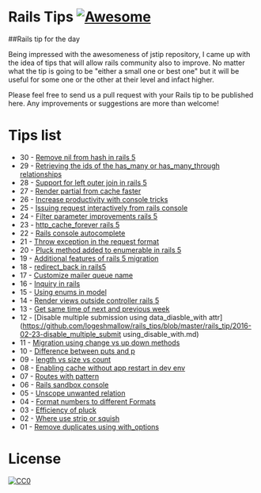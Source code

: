 # Rails Tips [![Awesome](https://cdn.rawgit.com/sindresorhus/awesome/d7305f38d29fed78fa85652e3a63e154dd8e8829/media/badge.svg)](https://github.com/sindresorhus/awesome)

##Rails tip for the day 

Being impressed with the awesomeness of jstip repository, I came up with the idea of tips that will allow rails community also to improve. No matter what the tip is going to be "either a small one or best one" but it will be useful for some one or the other at their level and infact higher. 

Please feel free to send us a pull request with your Rails tip to be published here. Any improvements or suggestions are more than welcome!

# Tips list
- 30 - [Remove nil from hash in rails 5](https://github.com/logeshmallow/rails_tips/blob/master/rails_tip/2016-11-26-Remove_nil_from_hash.md)
- 29 - [Retrieving the ids of the has_many or has_many_through relationships](https://github.com/logeshmallow/rails_tips/blob/master/rails_tip/2016-03-29-Retrieving_ids_from_relationship.md)
- 28 - [Support for left outer join in rails 5](https://github.com/logeshmallow/rails_tips/blob/master/rails_tip/2016-03-10-left_outer_join_in_Rails_5.md)
- 27 - [Render partial from cache faster](https://github.com/logeshmallow/rails_tips/blob/master/rails_tip/2016-03-09-rendering_partial_from_cache_faster.md)
- 26 - [Increase productivity with console tricks](https://github.com/logeshmallow/rails_tips/blob/master/rails_tip/2016-03-08-Increase_productivity_with_few_tricks.md)
- 25 - [Issuing request interactively from rails console](https://github.com/logeshmallow/rails_tips/blob/master/rails_tip/2016-03-07-Interaction_to_app_from_console.md)
- 24 - [Filter parameter improvements rails 5](https://github.com/logeshmallow/rails_tips/blob/master/rails_tip/2016-03-06-filter_parameter_enhancements_rails_5.md)
- 23 - [http_cache_forever rails 5](https://github.com/logeshmallow/rails_tips/blob/master/rails_tip/2016-03-05-http_cache_forever_rails_5.md)
- 22 - [Rails console autocomplete](https://github.com/logeshmallow/rails_tips/blob/master/rails_tip/2016-03-04-rails_console_auto_complete.md)
- 21 - [Throw exception in the request format](https://github.com/logeshmallow/rails_tips/blob/master/rails_tip/2016-03-03-debug_exception_response_format.md)
- 20 - [Pluck method added to enumerable in rails 5](https://github.com/logeshmallow/rails_tips/blob/master/rails_tip/2016-03-02-pluck_added_to_enumerable_rails_5.md)
- 19 - [Additional features of rails 5 migration](https://github.com/logeshmallow/rails_tips/blob/master/rails_tip/2016-03-01-rails_5_migration_feature_additions.md)
- 18 - [redirect_back in rails5](https://github.com/logeshmallow/rails_tips/blob/master/rails_tip/2016-02-29-redirect_back_with_fallback.md)
- 17 - [Customize mailer queue name](https://github.com/logeshmallow/rails_tips/blob/master/rails_tip/2016-02-28-custom_mailer_queue_name.md)
- 16 - [Inquiry in rails](https://github.com/logeshmallow/rails_tips/blob/master/rails_tip/2016-02-27-rails_inquiry.md)
- 15 - [Using enums in model](https://github.com/logeshmallow/rails_tips/blob/master/rails_tip/2016-02-26-use-enums-in-model.md)
- 14 - [Render views outside controller rails 5](https://github.com/logeshmallow/rails_tips/blob/master/rails_tip/2016-02-25-rendering_views_outside_of_controllers.md)
- 13 - [Get same time of next and previous week](https://github.com/logeshmallow/rails_tips/blob/master/rails_tip/2016-02-24-same_time_option_to_next_and_prev_week_rails5.md)
- 12 - [Disable multiple submission using data_diasble_with attr](https://github.com/logeshmallow/rails_tips/blob/master/rails_tip/2016-02-23-disable_multiple_submit using_disable_with.md)
- 11 - [Migration using change vs up down methods](https://github.com/logeshmallow/rails_tips/blob/master/rails_tip/2016-02-22-change_and_up_down_migration.md)
- 10 - [Difference between puts and p](https://github.com/logeshmallow/rails_tips/blob/master/rails_tip/2016-02-21-puts_vs_p.md)
- 09 - [length vs size vs count](https://github.com/logeshmallow/rails_tips/blob/master/rails_tip/2016-02-20-length_vs_size_vs_count.md)
- 08 - [Enabling cache without app restart in dev env](https://github.com/logeshmallow/rails_tips/blob/master/rails_tip/2016-02-19-enable_caching_for_develpment_with_command.md)
- 07 - [Routes with pattern](https://github.com/logeshmallow/rails_tips/blob/master/rails_tip/2016-02-18-routes_with_pattern.md)
- 06 - [Rails sandbox console](https://github.com/logeshmallow/rails_tips/blob/master/rails_tip/2016-02-17-rails_console_with_sandbox_mode.md)
- 05 - [Unscope unwanted relation](https://github.com/logeshmallow/rails_tips/blob/master/rails_tip/2016-02-16-unscope_unwanted_relation.md)
- 04 - [Format numbers to different Formats](https://github.com/logeshmallow/rails_tips/blob/master/rails_tip/2016-02-15-formatting_numbers.md)
- 03 - [Efficiency of pluck](https://github.com/logeshmallow/rails_tips/blob/master/rails_tip/2016-02-14-efficiency_of_pluck.md)
- 02 - [Where use strip or squish](https://github.com/logeshmallow/rails_tips/blob/master/rails_tip/2016-02-13-strip-or-squish.md)
- 01 - [Remove duplicates using with_options](https://github.com/logeshmallow/rails_tips/blob/master/rails_tip/2016-02-12-duplicate_remove_with_options.md)

# License
<p xmlns:dct="http://purl.org/dc/terms/" xmlns:vcard="http://www.w3.org/2001/vcard-rdf/3.0#">
  <a rel="license"
     href="http://creativecommons.org/publicdomain/zero/1.0/">
    <img src="http://i.creativecommons.org/p/zero/1.0/88x31.png" style="border-style: none;" alt="CC0" />
  </a>
  <br />
  
